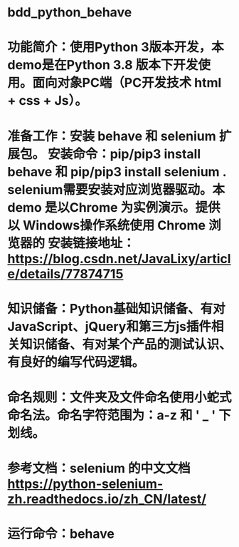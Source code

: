 # bdd_python_behave

# 功能简介：使用Python 3版本开发，本demo是在Python 3.8 版本下开发使用。面向对象PC端（PC开发技术 html + css + Js）。 
# 准备工作：安装 behave 和 selenium 扩展包。 安装命令：pip/pip3 install behave 和 pip/pip3  install selenium  .  selenium需要安装对应浏览器驱动。本demo 是以Chrome 为实例演示。提供以 Windows操作系统使用 Chrome  浏览器的 安装链接地址：https://blog.csdn.net/JavaLixy/article/details/77874715
# 知识储备：Python基础知识储备、有对JavaScript、jQuery和第三方js插件相关知识储备、有对某个产品的测试认识、有良好的编写代码逻辑。
# 命名规则：文件夹及文件命名使用小蛇式命名法。命名字符范围为：a-z 和 ' _ ' 下划线。
# 参考文档：selenium 的中文文档 https://python-selenium-zh.readthedocs.io/zh_CN/latest/
# 运行命令：behave
